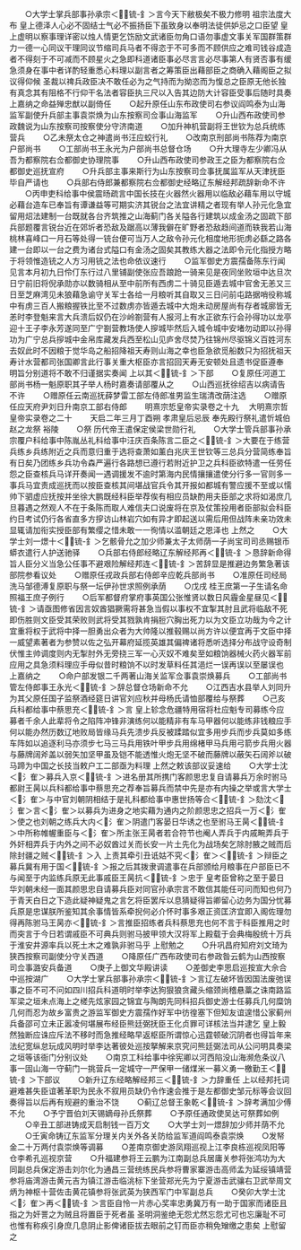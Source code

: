 <!-- { "loadSidebar": true } -->
　　○大学士掌兵部事孙承宗＜锍-釒＞言今天下敝极矣不极力修明  祖宗法度大布  皇上德泽人心必不固结士气必不振扬臣下虽致身以奉明法徒供妒忌之口臣望  皇上虚明以察事理详密以烛人情更乞饬励文武诸臣勿角口语勿事虚文事关军国群策群力一德一心同议干理同议节缩司兵马者不得恣于不可多而不顾供应之难司钱谷成造者不得刻于不可减而不顾星火之急即科道诸臣事必尽言言必尽事第人有贤否事有缓急须身在事中者详酌轻重悉心料理以副言者之筹策臣出藉部臣之商确入藉阁臣之拟议得仰候  圣裁以禆兵政臣决不敢任必为之气持而为拗恣而为愎总之臣原无他长独有真念其有阻格不行仰干名法者容臣执三尺以入告其边防大计容臣受事后随时具奏  上嘉纳之命益殚忠猷以副倚任
　　○起升原任山东布政使司右参议阎鸣泰为山海监军副使升兵部主事袁崇焕为山东按察司佥事山海监军
　　○升山西布政使司参政魏说为山东按察司按察使分守济南道
　　○加升神机营副将王世钦为总兵统练营兵
　　○乙未祭太仓之神遣尚书汪应蛟行礼
　　○改南京刑部尚书陈荐为南京户部尚书
　　○工部尚书王永光为户部尚书总督仓场
　　○升大理寺左少卿冯从吾为都察院右佥都御史协理院事
　　○升山西布政使司参政王之臣为都察院右佥都御史巡抚宣府
　　○升兵部主事来斯行为山东按察司佥事抚属监军从天津抚臣毕自严请也
　　○兵部右侍郎兼都察院右佥都御史经略辽东解经邦疏辞新命不许
　　○丙申吏科给事中侯震旸疏言中国长技在火器然火器用以临敌必藉车用以守城必藉台造车已奉旨有谭谦益等可期实济其锐台之法宜讲精之者现有举人孙元化急宜留用炤法建制一台既就各台齐筑推之山海蓟门各关隘各行建筑以成金汤之固疏下部兵部题覆言锐台近在郊圻者恐敌及踞高以薄我僻在旷野者恐敌趋间道而轶我若山海桃林喜峰口一月石等处得一铳台便可当万人之敌令孙元化相度地形扼虏必繇之路各建一台即以一台之费为诸台式隘口有金汤之固矣其教练大器之法即令元化指授方略于将领惟造铳之人方习用铳之法也命依议速行
　　○监军御史方震孺备陈东行闻见言本月初九日伶仃东行过八里铺副使张应吾踉跄一骑来见是夜同坐败垣中达旦次日宁前旧将倪承勋亦以数骑相从至中前所有西虏二十骑见臣遁去城中官舍无恙又三日至芝麻湾见未狼藉急谕守关军士各给一月粮听其自取又三日问前屯路据哨役称城中有虏三百人搬粮握铁比至不过数虏亦皆遁去城中大炮未动房屋尚有存者城廓皆无恙时李登魁来言大兵溃后奴仍在沙岭劄营有人报河上有水正欲东行会孙得功以龙亭迎十王子李永芳遂同至广宁劄营教场使人摉城毕然后入城令城中安堵勿动即以孙得功为广宁总兵摉城中金帛库藏发兵西至松山见庐舍尽焚乃往锦州尽驱锦义百姓河东去奴此时不因粮于觉华岛之船招降祖天寿则山海之幸也臣急欲觅船数只为招抚祖天寿计水营都司张国卿言此行事关重大枢臣亦言招回天寿无安顿处且遗书促臣遵奉  明旨分别道将不敢不归谨据实奏闻  上以其＜锍-釒＞下部
　　○复原任河道工部尚书杨一魁原职其子举人杨时嘉奏请部覆从之
　　○山西巡抚徐绍吉以病请告不许
　　○赠原任云南巡抚薛梦雷工部左侍郎准男监生瑞清改荫注选
　　○赠原任应天府尹刘日升南京工部右侍郎
　　明熹宗悊皇帝实录卷之十九
　大明熹宗哲皇帝实录卷之二十
　　天启二年三月丁酉朔  孝肃皇后忌辰  奉先殿行祭礼遣忻城伯赵之龙祭  裕陵
　　○祭  历代帝王遣保定侯梁世勋行礼
　　○大学士管兵部事孙承宗覆户科给事中陈胤丛礼科给事中汪庆百条陈言二臣之＜锍-釒＞大要在于练营兵练乡兵练附近之兵而意归重于选将查萧如薰白兆庆王世钦等三总兵分营简练奉旨有日矣乃团练乡兵功令森严遍行各路想已遵行若附近护卫之兵科臣欲特遣一任劳任怨之臣查核兵马详开奏闻一遇调援发不逾时第海内民情攘攘遣使分行多一官则多一事兵马宜责成巡抚而以按臣查核其间堪战官兵令其开报如都城有警应援不至或以懦帅下驷虚应抚按并坐徐大鹏既经科臣举荐俟有相应员缺酌用夫臣部之求将如渴庶几旦暮遇之然观人不在于条陈而取人难信夫口说废将在京及仗策投用者臣部拟会科臣约日考试仍行各省直多方摉访山林岩穴如有异才即起送以需后用但战阵未亲功效未显辄请加衔实授臣部有繁缨之惜未敢一一徇情以滥朝廷之恩泽也  上然之
　　○大学士刘一燝十＜锍-釒＞乞骸骨允之加少师兼太子太师荫一子尚宝司司丞赐银币蟒衣遣行人护送驰驿
　　○兵部右侍郎经略辽东解经邦再＜锍-釒＞恳辞新命得旨人臣分义当急公任事不避艰险解经邦连＜锍-釒＞苦辞显是推避边务繁急著该部院参看议处
　　○赠原任戎政兵部右侍郎辛应乾兵部尚书
　　○准原任司经局洗马邹德溥复原职与祭一坛伊孙世求照例承荫
　　○戊戌  桂王庶第一子生请名命照福王庶子例行
　　○后军都督府掌府事英国公张惟贤以数日风霾金星昼见＜锍-釒＞请亟图修省因言奴酋猖獗需将甚急当假以事权不宜掣其肘且武将临敌不死即伤胜则文臣受其荣败则武将受其戮孰肯捐脰穴胸出死力以为文臣立功哉为今之计宜重将权于武将中择一胆勇出众者为大帅隆以推毂赐以尚方许以便宜再于文臣中择一威望素著者为参赞以佐之弘开幕府延揽英雄其偏禆诸将悉听选择分布战守设奇制伏惟主帅调度则内无掣肘外无旁挠三军一心灭奴不难矣至如粮饷器械火药火器军前应用之具急须料理应手毋似昔时粮饷不以时发草料任其浥烂一误再误以至屡误也  上嘉纳之
　　○命户部发银二千两著山海关监军佥事袁崇焕募兵
　　○工部尚书管左侍郎事王永光＜锍-釒＞辞总督仓场新命不允
　　○江西吉水县举人刘同升为其父原任国子监祭酒经筵日讲官刘应秋并母杨氏请恤部覆给与祭葬
　　○己亥兵科都给事中蔡思充＜锍-釒＞言  皇上轸念危疆特用宿将杜应魁专司募练今应募者千余人此辈将令之陷阵冲锋非演练何以能精非有车马甲器何以能练非钱粮应手何以能办然历数辽地败局皆缘马兵先溃步兵反被蹂踏似宜多用步兵而步兵莫如多练车阵如以追逐利马亦须步七马三马兵用铁叶甲步兵用绵楮甲马兵用弓箭步兵用火器与藤牌阔斧盖以弱矢加坚甲虽及铠不能透惟火炮无坚不破而藤牌以蔽矢石阔斧以破马蹄为中国之长技当敕户工二部亟为料理  上然之敕该部议妥速给
　　○大学士沈＜氵隺＞募兵入京＜锍-釒＞进名册其所携门客颜思忠复自请募兵万余时驸马都尉王昺以兵科都给事中蔡思充之荐奉旨募兵而禁中先是亦有内操之举或言大学士＜氵隺＞与中官刘朝阴相结于是礼科都给事中惠世扬等合＜锍-釒＞劾沈＜氵隺＞言＜氵隺＞以募兵为进身之地实藉为通内之阶颜思忠之招兵一万＜氵隺＞使之也刘朝之练兵大内＜氵隺＞阴遣门客晏日华诱之也至驸马王昺＜锍-釒＞中所称帷幄重臣与＜氵隺＞所主张王昺者若合符节也阉人弄兵于内戚畹弄兵于外奸相弄兵于内外之间不必奴酋过关而长安一片土先化为战场矣乞除肘腋之贼而后除封疆之贼＜锍-釒＞入  上责其牵引丑诋姑不究＜氵隺＞＜锍-釒＞辩臣之募兵冀有用于国＜锍-釒＞报之后其拨隶调遣事在兵部颁给月粮事在户部臣已不与闻至于内监练兵原无此事戚臣王昺抗＜锍-釒＞忠于  皇考臣曾称之至于晏日华刘朝未经一面其颜思忠自请募兵臣对同官孙承宗言不敢信其能任可问而知也何乃于青天白日之下造此疑神疑鬼之言乞将臣罢斥以息猜疑得旨卿留心边务为国分忧募兵原是忠谋朕所鉴知其余事情皆系牵掜何必介怀时事多艰正资匡济宜即入阁佐理勿得再陈驸马王昺亦＜锍-釒＞言推臣招练者兵科蔡思充也何不言于科臣推用之时而突言于今日若谓戚臣不可典兵则驸马披甲领大汉将军上殿载于会典梅殷统十万兵于淮安井源率兵以死土木之难孰非驸马乎  上慰勉之
　　○升巩昌府知府刘文琦为狭西按察司副使分守关西道
　　○降原任广西布政使司右参政昝云鹤为山西按察司佥事潞安兵备道
　　○庚子上御文华殿讲读
　　○差御史李思启巡按宣大佘合中巡按湖广
　　○大学士掌兵部事孙承宗＜锍-釒＞言辽左破坏皆因国法废弛误事之臣不可不问如四川招兵科道明时举李达狗狠狼贪藏头缩颈尚稽悬藁之诛南路监军梁之垣未点海上之槎先炫家园之锦宜与陶朗先同科招兵御史游士任募兵几何糜饷几何而忍为故乡富贵之游监军御史方震孺作好军中彷徨塞下但知友谊遑惜公家蓟州兵备邵可立未正嚣凌何堪展布经臣熊廷弼抚臣王化贞罪可详核法当并逮乞  皇上毅然独断应诛应斥法不移时而急推经略早返枢臣所谓惊心迅霆顿破沉阴者也得旨年来法纪宽纵怠玩成风明时举李达著彼处巡按拏解来京究问熊廷弼法司从公问明具奏梁之垣等该衙门分别议处
　　○南京工科给事中徐宪卿以河西陷没山海濒危条议八事一固山海一守蓟门一挑营兵一定城守一严保甲一储煤米一募义勇一檄勤王＜锍-釒＞下部议
　　○新升辽东经略解经邦三＜锍-釒＞力辞重任  上以经邦托词避难甚失臣谊著革职为民永不叙用员缺仍令作速会推于是左都御史邹元标等会议回奏得旨以后再有规避的重治不饶
　　○蓟辽总督王象乾＜锍-釒＞辞考满加少傅不允
　　○予宁晋伯刘天锡嫡母孙氏祭葬
　　○予原任通政使吴达可祭葬如例
　　○辛丑工部进铸成天启制钱一百万文
　　○大学士刘一燝辞加少师并荫不允
　　○壬寅命铸辽东监军分理关内关外各关防给监军道阎鸣泰袁崇焕
　　○发帑金二十万两付袁崇焕等调募
　　○差南京御史游凤翔巡视上江李良栋巡视凤阳等仓李希孔巡视京营
　　○升福建参将王云鹏为江南副总兵居庸关参将张鸿功为大同副总兵保定游击刘尔化为通昌三营统练民兵参将曹家寨游击高师孟为延绥镇靖营参将庙湾游击黄元吉为镇江游击临洮标下坐营郑光先为宁夏游击武骧右卫武举周文炳为神枢十营佐击黄花镇参将张武英为狭西军门中军副总兵
　　○癸卯大学士沈＜氵隺＞再＜锍-釒＞言臣自怜一片赤心奖率忠勇冀万有一助于国家而诸臣且指之为奸詈之为贼且将置臣于死者虽  圣明洞鉴绝无怨尤然忘怨尤可也忘廉耻不可也惟有称疾引身庶几息阴止影俾诸臣拔去眼前之钉而臣亦稍免矰缴之患矣  上慰留之
